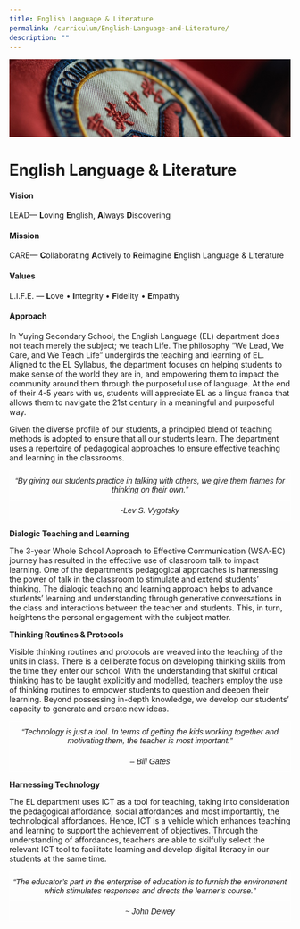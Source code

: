 ```yaml
---
title: English Language & Literature
permalink: /curriculum/English-Language-and-Literature/
description: ""
---
```

![](/images/Curriculum.jpg)

English Language & Literature
=============================

#### Vision

LEAD— **L**oving **E**nglish, **A**lways **D**iscovering

  

#### Mission

CARE— **C**ollaborating **A**ctively to **R**eimagine **E**nglish Language & Literature

  

#### Values

L.I.F.E. — **L**ove • **I**ntegrity • **F**idelity • **E**mpathy

  

#### Approach

In Yuying Secondary School, the English Language (EL) department does not teach merely the subject; we teach Life. The philosophy “We Lead, We Care, and We Teach Life” undergirds the teaching and learning of EL. Aligned to the EL Syllabus, the department focuses on helping students to make sense of the world they are in, and empowering them to impact the community around them through the purposeful use of language. At the end of their 4-5 years with us, students will appreciate EL as a lingua franca that allows them to navigate the 21st century in a meaningful and purposeful way.

Given the diverse profile of our students, a principled blend of teaching methods is adopted to ensure that all our students learn. The department uses a repertoire of pedagogical approaches to ensure effective teaching and learning in the classrooms.

<style type="text/css">
.tg  {border-collapse:collapse;border-spacing:0;}
.tg td{border-color:black;border-style:solid;border-width:1px;font-family:Arial, sans-serif;font-size:14px;
  overflow:hidden;padding:10px 5px;word-break:normal;}
.tg th{border-color:black;border-style:solid;border-width:1px;font-family:Arial, sans-serif;font-size:14px;
  font-weight:normal;overflow:hidden;padding:10px 5px;word-break:normal;}
.tg .tg-4r87{border-color:#ffffff;font-style:italic;text-align:center;vertical-align:top}
</style>
<table class="tg">
<thead>
  <tr>
    <th class="tg-4r87">“By giving our students practice in talking with others, we give them frames for thinking on their own.”</th>
  </tr>
</thead>
<tbody>
  <tr>
    <td class="tg-4r87">-Lev S. Vygotsky</td>
  </tr>
</tbody>
</table>

**Dialogic Teaching and Learning**

The 3-year Whole School Approach to Effective Communication (WSA-EC) journey has resulted in the effective use of classroom talk to impact learning. One of the department’s pedagogical approaches is harnessing the power of talk in the classroom to stimulate and extend students’ thinking. The dialogic teaching and learning approach helps to advance students’ learning and understanding through generative conversations in the class and interactions between the teacher and students. This, in turn, heightens the personal engagement with the subject matter.

**Thinking Routines & Protocols**

Visible thinking routines and protocols are weaved into the teaching of the units in class. There is a deliberate focus on developing thinking skills from the time they enter our school. With the understanding that skilful critical thinking has to be taught explicitly and modelled, teachers employ the use of thinking routines to empower students to question and deepen their learning. Beyond possessing in-depth knowledge, we develop our students’ capacity to generate and create new ideas.

<style type="text/css">
.tg  {border-collapse:collapse;border-spacing:0;}
.tg td{border-color:black;border-style:solid;border-width:1px;font-family:Arial, sans-serif;font-size:14px;
  overflow:hidden;padding:10px 5px;word-break:normal;}
.tg th{border-color:black;border-style:solid;border-width:1px;font-family:Arial, sans-serif;font-size:14px;
  font-weight:normal;overflow:hidden;padding:10px 5px;word-break:normal;}
.tg .tg-4r87{border-color:#ffffff;font-style:italic;text-align:center;vertical-align:top}
</style>
<table class="tg">
<thead>
  <tr>
    <th class="tg-4r87">“Technology is just a tool. In terms of getting the kids working together and motivating them, the teacher is most important.”</th>
  </tr>
</thead>
<tbody>
  <tr>
    <td class="tg-4r87">– Bill Gates</td>
  </tr>
</tbody>
</table>

**Harnessing Technology**

The EL department uses ICT as a tool for teaching, taking into consideration the pedagogical affordance, social affordances and most importantly, the technological affordances. Hence, ICT is a vehicle which enhances teaching and learning to support the achievement of objectives. Through the understanding of affordances, teachers are able to skilfully select the relevant ICT tool to facilitate learning and develop digital literacy in our students at the same time.

<style type="text/css">
.tg  {border-collapse:collapse;border-spacing:0;}
.tg td{border-color:black;border-style:solid;border-width:1px;font-family:Arial, sans-serif;font-size:14px;
  overflow:hidden;padding:10px 5px;word-break:normal;}
.tg th{border-color:black;border-style:solid;border-width:1px;font-family:Arial, sans-serif;font-size:14px;
  font-weight:normal;overflow:hidden;padding:10px 5px;word-break:normal;}
.tg .tg-4r87{border-color:#ffffff;font-style:italic;text-align:center;vertical-align:top}
</style>
<table class="tg">
<thead>
  <tr>
    <th class="tg-4r87">“The educator’s part in the enterprise of education is to furnish the environment which stimulates responses and directs the learner’s course.”</th>
  </tr>
</thead>
<tbody>
  <tr>
    <td class="tg-4r87">~ John Dewey</td>
  </tr>
</tbody>
</table>
